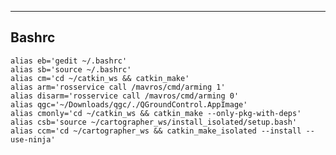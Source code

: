 
-------------------------------------------------------------------------------------------
Bashrc
-------------------------------------------------------------------------------------------
```
alias eb='gedit ~/.bashrc'  
alias sb='source ~/.bashrc'  
alias cm='cd ~/catkin_ws && catkin_make'  
alias arm='rosservice call /mavros/cmd/arming 1'  
alias disarm='rosservice call /mavros/cmd/arming 0'  
alias qgc='~/Downloads/qgc/./QGroundControl.AppImage'  
alias cmonly='cd ~/catkin_ws && catkin_make --only-pkg-with-deps'  
alias csb='source ~/cartographer_ws/install_isolated/setup.bash'  
alias ccm='cd ~/cartographer_ws && catkin_make_isolated --install --use-ninja'  
```
